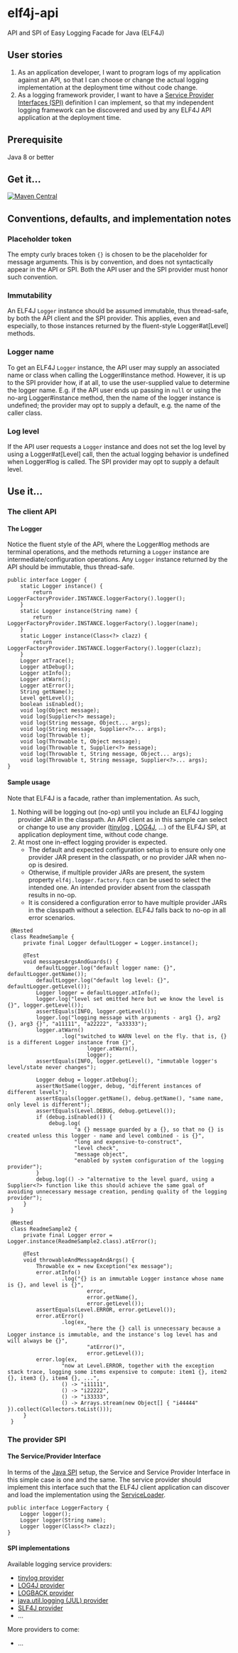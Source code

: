 # elf4j-api

API and SPI of Easy Logging Facade for Java (ELF4J)

## User stories

1. As an application developer, I want to program logs of my application against an API, so that I can choose or
   change the actual logging implementation at the deployment time without code change.
2. As a logging framework provider, I want to have
   a [Service Provider Interfaces (SPI)](https://docs.oracle.com/javase/tutorial/sound/SPI-intro.html) definition I can
   implement, so that my independent logging framework can be discovered and used by any ELF4J API application at the
   deployment time.

## Prerequisite

Java 8 or better

## Get it...

[![Maven Central](https://img.shields.io/maven-central/v/io.github.elf4j/elf4j-api.svg?label=Maven%20Central)](https://search.maven.org/search?q=g:%22io.github.elf4j%22%20AND%20a:%22elf4j-api%22)

## Conventions, defaults, and implementation notes

### Placeholder token

The empty curly braces token `{}` is chosen to be the placeholder for message arguments.
This is by convention, and does not syntactically appear in the API or SPI. Both the API user and the SPI provider
must honor such convention.

### Immutability

An ELF4J `Logger` instance should be assumed immutable, thus thread-safe, by both the API client and the SPI provider.
This applies, even and especially, to those instances returned by the fluent-style Logger#at[Level] methods.

### Logger name

To get an ELF4J `Logger` instance, the API user may supply an associated name or class when calling the Logger#instance
method. However, it is up to the SPI provider how, if at all, to use the user-supplied value to determine the logger
name. E.g. if the API user ends up passing in `null` or using the no-arg Logger#instance method, then the name of the
logger instance is undefined; the provider may opt to supply a default, e.g. the name of the caller class.

### Log level

If the API user requests a `Logger` instance and does not set the log level by using a Logger#at[Level] call, then the
actual logging behavior is undefined when Logger#log is called. The SPI provider may opt to supply a default level.

## Use it...

### The client API

#### The Logger

Notice the fluent style of the API, where the Logger#log methods are terminal operations, and the methods returning
a `Logger` instance are intermediate/configuration operations. Any `Logger` instance returned by the API should be
immutable, thus thread-safe.

```
public interface Logger {
    static Logger instance() {
        return LoggerFactoryProvider.INSTANCE.loggerFactory().logger();
    }
    static Logger instance(String name) {
        return LoggerFactoryProvider.INSTANCE.loggerFactory().logger(name);
    }
    static Logger instance(Class<?> clazz) {
        return LoggerFactoryProvider.INSTANCE.loggerFactory().logger(clazz);
    }
    Logger atTrace();
    Logger atDebug();
    Logger atInfo();
    Logger atWarn();
    Logger atError();
    String getName();
    Level getLevel();
    boolean isEnabled();
    void log(Object message);
    void log(Supplier<?> message);
    void log(String message, Object... args);
    void log(String message, Supplier<?>... args);
    void log(Throwable t);
    void log(Throwable t, Object message);
    void log(Throwable t, Supplier<?> message);
    void log(Throwable t, String message, Object... args);
    void log(Throwable t, String message, Supplier<?>... args);
}
```

#### Sample usage

Note that ELF4J is a facade, rather than implementation. As such,

1. Nothing will be logging out (no-op) until you include an ELF4J logging provider JAR in the classpath. An API
   client as in this sample can select or change to use any provider ([tinylog](https://github.com/elf4j/elf4j-tinylog)
   , [LOG4J](https://github.com/elf4j/elf4j-log4j), ...) of the ELF4J SPI, at application deployment time, without code
   change.
2. At most one in-effect logging provider is expected.
    - The default and expected configuration setup is to ensure only one provider JAR present in the classpath, or no
      provider JAR when no-op is desired.
    - Otherwise, if multiple provider JARs are present, the system property `elf4j.logger.factory.fqcn` can be used to
      select the intended one. An intended provider absent from the classpath results in no-op.
    - It is considered a configuration error to have multiple provider JARs in the classpath without a selection. ELF4J
      falls back to no-op in all error scenarios.

```
 @Nested
 class ReadmeSample {
     private final Logger defaultLogger = Logger.instance();

     @Test
     void messagesArgsAndGuards() {
         defaultLogger.log("default logger name: {}", defaultLogger.getName());
         defaultLogger.log("default log level: {}", defaultLogger.getLevel());
         Logger logger = defaultLogger.atInfo();
         logger.log("level set omitted here but we know the level is {}", logger.getLevel());
         assertEquals(INFO, logger.getLevel());
         logger.log("logging message with arguments - arg1 {}, arg2 {}, arg3 {}", "a11111", "a22222", "a33333");
         logger.atWarn()
                 .log("switched to WARN level on the fly. that is, {} is a different Logger instance from {}",
                         logger.atWarn(),
                         logger);
         assertEquals(INFO, logger.getLevel(), "immutable logger's level/state never changes");

         Logger debug = logger.atDebug();
         assertNotSame(logger, debug, "different instances of different levels");
         assertEquals(logger.getName(), debug.getName(), "same name, only level is different");
         assertEquals(Level.DEBUG, debug.getLevel());
         if (debug.isEnabled()) {
             debug.log(
                     "a {} message guarded by a {}, so that no {} is created unless this logger - name and level combined - is {}",
                     "long and expensive-to-construct",
                     "level check",
                     "message object",
                     "enabled by system configuration of the logging provider");
         }
         debug.log(() -> "alternative to the level guard, using a Supplier<?> function like this should achieve the same goal of avoiding unnecessary message creation, pending quality of the logging provider");
     }
 }

 @Nested
 class ReadmeSample2 {
     private final Logger error = Logger.instance(ReadmeSample2.class).atError();

     @Test
     void throwableAndMessageAndArgs() {
         Throwable ex = new Exception("ex message");
         error.atInfo()
                 .log("{} is an immutable Logger instance whose name is {}, and level is {}",
                         error,
                         error.getName(),
                         error.getLevel());
         assertEquals(Level.ERROR, error.getLevel());
         error.atError()
                 .log(ex,
                         "here the {} call is unnecessary because a Logger instance is immutable, and the instance's log level has and will always be {}",
                         "atError()",
                         error.getLevel());
         error.log(ex,
                 "now at Level.ERROR, together with the exception stack trace, logging some items expensive to compute: item1 {}, item2 {}, item3 {}, item4 {}, ...",
                 () -> "i11111",
                 () -> "i22222",
                 () -> "i33333",
                 () -> Arrays.stream(new Object[] { "i44444" }).collect(Collectors.toList()));
     }
 }
```

### The provider SPI

#### The Service/Provider Interface

In terms of the [Java SPI](https://docs.oracle.com/javase/tutorial/sound/SPI-intro.html) setup, the Service and Service
Provider Interface in this simple case is one and the same. The service provider should implement this interface such
that the ELF4J client application can discover and load the implementation using
the [ServiceLoader](https://docs.oracle.com/javase/8/docs/api/java/util/ServiceLoader.html).

```
public interface LoggerFactory {
    Logger logger();
    Logger logger(String name);
    Logger logger(Class<?> clazz);    
}
```

#### SPI implementations

Available logging service providers:

- [tinylog provider](https://github.com/elf4j/elf4j-tinylog)
- [LOG4J provider](https://github.com/elf4j/elf4j-log4j)
- [LOGBACK provider](https://github.com/elf4j/elf4j-logback)
- [java.util.logging (JUL) provider](https://github.com/elf4j/elf4j-jul)
- [SLF4J provider](https://github.com/elf4j/elf4j-slf4j)
- ...

More providers to come:

- ...
